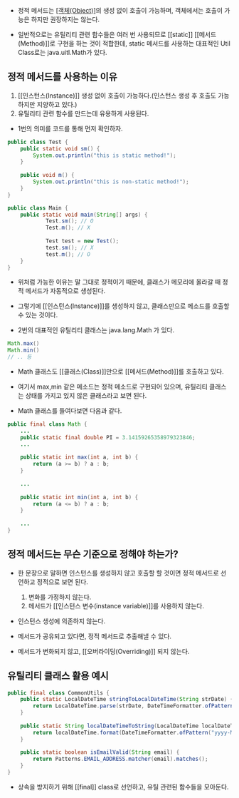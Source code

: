   - 정적 메서드는 [[객체(Object)]]([[인스턴스(Instance)]])의 생성 없이 호출이 가능하며, 객체에서는 호출이 가능은 하지만 권장하지는 않는다.

  - 일반적으로는 유틸리티 관련 함수들은 여러 번 사용되므로 [[static]] [[메서드(Method)]]로 구현을 하는 것이 적합한데, static 메서드를 사용하는 대표적인 Util Class로는 java.uitl.Math가 있다.
  
## 정적 메서드를 사용하는 이유

1. [[인스턴스(Instance)]] 생성 없이 호출이 가능하다.(인스턴스 생성 후 호출도 가능하지만 지양하고 있다.)  
2. 유틸리티 관련 함수를 만드는데 유용하게 사용된다.

- 1번의 의미를 코드를 통해 먼저 확인하자.

```java
public class Test {     
	public static void sm() {        
		System.out.println("this is static method!");    
	} 
	
	public void m() {       
		System.out.println("this is non-static method!");    
	}
} 

public class Main {    
	public static void main(String[] args) {  
			Test.sm(); // O        
			Test.m(); // X
			
			Test test = new Test();        
			test.sm(); // X        
			test.m(); // O    
	}
}
```

- 위처럼 가능한 이유는 말 그대로 정적이기 때문에, 클래스가 메모리에 올라갈 때 정적 메서드가 자동적으로 생성된다.
- 그렇기에 [[인스턴스(Instance)]]를 생성하지 않고, 클래스만으로 메소드를 호출할 수 있는 것이다.

- 2번의 대표적인 유틸리티 클래스는 java.lang.Math 가 있다.

```java
Math.max()
Math.min()
// .. 등
```

- Math 클래스도 [[클래스(Class)]]만으로 [[메서드(Method)]]를 호출하고 있다.
- 여기서 max,min 같은 메소드는 정적 메소드로 구현되어 있으며, 유틸리티 클래스는 상태를 가지고 있지 않은 클래스라고 보면 된다.

- Math 클래스를 들여다보면 다음과 같다.

```java
public final class Math {    
	...    
	public static final double PI = 3.14159265358979323846;    
	...        
	
	public static int max(int a, int b) {        
		return (a >= b) ? a : b;    
	}     
	
	...
	
	public static int min(int a, int b) {       
		return (a <= b) ? a : b;    
	}   
	
	...
}
```

## 정적 메서드는 무슨 기준으로 정해야 하는가?

- 한 문장으로 말하면 인스턴스를 생성하지 않고 호출할 할 것이면 정적 메서드로 선언하고 정적으로 보면 된다.
	1. 변화를 가정하지 않는다.
	2. 메서드가 [[인스턴스 변수(instance variable)]]를 사용하지 않는다.

- 인스턴스 생성에 의존하지 않는다.
- 메서드가 공유되고 있다면, 정적 메서드로 추출해낼 수 있다.
- 메서드가 변화되지 않고, [[오버라이딩(Overriding)]] 되지 않는다.

## 유틸리티 클래스 활용 예시

```java
public final class CommonUtils {    
	public static LocalDateTime stringToLocalDateTime(String strDate) {
		return LocalDateTime.parse(strDate, DateTimeFormatter.ofPattern("yyyy-MM-dd HH:mm:ss"));
	}     
	
	public static String localDateTimeToString(LocalDateTime localDateTime) {        
		return localDateTime.format(DateTimeFormatter.ofPattern("yyyy-MM-dd HH:mm:ss"));    
	}     
	
	public static boolean isEmailValid(String email) {        
		return Patterns.EMAIL_ADDRESS.matcher(email).matches();    
	}
}
```

- 상속을 방지하기 위해 [[final]] class로 선언하고, 유틸 관련된 함수들을 모아둔다.
